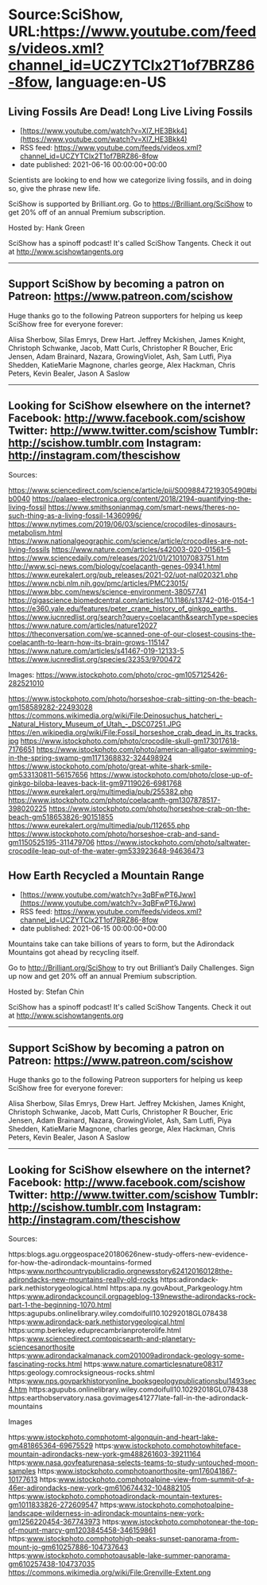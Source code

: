 # Source:SciShow, URL:https://www.youtube.com/feeds/videos.xml?channel_id=UCZYTClx2T1of7BRZ86-8fow, language:en-US

## Living Fossils Are Dead! Long Live Living Fossils
 - [https://www.youtube.com/watch?v=XI7_HE3Bkk4](https://www.youtube.com/watch?v=XI7_HE3Bkk4)
 - RSS feed: https://www.youtube.com/feeds/videos.xml?channel_id=UCZYTClx2T1of7BRZ86-8fow
 - date published: 2021-06-16 00:00:00+00:00

Scientists are looking to end how we categorize living fossils, and in doing so, give the phrase new life.

SciShow is supported by Brilliant.org. Go to https://Brilliant.org/SciShow to get 20% off of an annual Premium subscription. 

Hosted by: Hank Green

SciShow has a spinoff podcast! It's called SciShow Tangents. Check it out at http://www.scishowtangents.org

----------
Support SciShow by becoming a patron on Patreon: https://www.patreon.com/scishow
----------
Huge thanks go to the following Patreon supporters for helping us keep SciShow free for everyone forever:

Alisa Sherbow, Silas Emrys, Drew Hart. Jeffrey Mckishen, James Knight, Christoph Schwanke, Jacob, Matt Curls, Christopher R Boucher, Eric Jensen, Adam Brainard, Nazara, GrowingViolet, Ash, Sam Lutfi, Piya Shedden, KatieMarie Magnone, charles george, Alex Hackman, Chris Peters, Kevin Bealer, Jason A Saslow

----------
Looking for SciShow elsewhere on the internet?
Facebook: http://www.facebook.com/scishow
Twitter: http://www.twitter.com/scishow
Tumblr: http://scishow.tumblr.com
Instagram: http://instagram.com/thescishow
----------
Sources:

https://www.sciencedirect.com/science/article/pii/S0098847219305490#bib0040
https://palaeo-electronica.org/content/2018/2194-quantifying-the-living-fossil
https://www.smithsonianmag.com/smart-news/theres-no-such-thing-as-a-living-fossil-14360996/
https://www.nytimes.com/2019/06/03/science/crocodiles-dinosaurs-metabolism.html
https://www.nationalgeographic.com/science/article/crocodiles-are-not-living-fossils
https://www.nature.com/articles/s42003-020-01561-5
https://www.sciencedaily.com/releases/2021/01/210107083751.htm
http://www.sci-news.com/biology/coelacanth-genes-09341.html
https://www.eurekalert.org/pub_releases/2021-02/uot-nal020321.php
https://www.ncbi.nlm.nih.gov/pmc/articles/PMC23015/
https://www.bbc.com/news/science-environment-38057741
https://gigascience.biomedcentral.com/articles/10.1186/s13742-016-0154-1
https://e360.yale.edu/features/peter_crane_history_of_ginkgo_earths_
https://www.iucnredlist.org/search?query=coelacanth&searchType=species
https://www.nature.com/articles/nature12027
https://theconversation.com/we-scanned-one-of-our-closest-cousins-the-coelacanth-to-learn-how-its-brain-grows-115147
https://www.nature.com/articles/s41467-019-12133-5
https://www.iucnredlist.org/species/32353/9700472


Images:
https://www.istockphoto.com/photo/croc-gm1057125426-282521010

https://www.istockphoto.com/photo/horseshoe-crab-sitting-on-the-beach-gm158589282-22493028
https://commons.wikimedia.org/wiki/File:Deinosuchus_hatcheri_-_Natural_History_Museum_of_Utah_-_DSC07251.JPG
https://en.wikipedia.org/wiki/File:Fossil_horseshoe_crab_dead_in_its_tracks.jpg
https://www.istockphoto.com/photo/crocodile-skull-gm173017618-7176651
https://www.istockphoto.com/photo/american-alligator-swimming-in-the-spring-swamp-gm1171368832-324498924
https://www.istockphoto.com/photo/great-white-shark-smile-gm533130811-56157656
https://www.istockphoto.com/photo/close-up-of-ginkgo-biloba-leaves-back-lit-gm97119026-6981768
https://www.eurekalert.org/multimedia/pub/255382.php
https://www.istockphoto.com/photo/coelacanth-gm1307878517-398020225
https://www.istockphoto.com/photo/horseshoe-crab-on-the-beach-gm518653826-90151855
https://www.eurekalert.org/multimedia/pub/112655.php
https://www.istockphoto.com/photo/horseshoe-crab-and-sand-gm1150525195-311479706
https://www.istockphoto.com/photo/saltwater-crocodile-leap-out-of-the-water-gm533923648-94636473

## How Earth Recycled a Mountain Range
 - [https://www.youtube.com/watch?v=3qBFwPT6Jww](https://www.youtube.com/watch?v=3qBFwPT6Jww)
 - RSS feed: https://www.youtube.com/feeds/videos.xml?channel_id=UCZYTClx2T1of7BRZ86-8fow
 - date published: 2021-06-15 00:00:00+00:00

Mountains take can take billions of years to form, but the Adirondack Mountains got ahead by recycling itself.

Go to http://Brilliant.org/SciShow to try out Brilliant’s Daily Challenges. Sign up now and get 20% off an annual Premium subscription.

Hosted by: Stefan Chin

SciShow has a spinoff podcast! It's called SciShow Tangents. Check it out at http://www.scishowtangents.org

----------
Support SciShow by becoming a patron on Patreon: https://www.patreon.com/scishow
----------
Huge thanks go to the following Patreon supporters for helping us keep SciShow free for everyone forever:

Alisa Sherbow, Silas Emrys, Drew Hart. Jeffrey Mckishen, James Knight, Christoph Schwanke, Jacob, Matt Curls, Christopher R Boucher, Eric Jensen, Adam Brainard, Nazara, GrowingViolet, Ash, Sam Lutfi, Piya Shedden, KatieMarie Magnone, charles george, Alex Hackman, Chris Peters, Kevin Bealer, Jason A Saslow

----------
Looking for SciShow elsewhere on the internet?
Facebook: http://www.facebook.com/scishow
Twitter: http://www.twitter.com/scishow
Tumblr: http://scishow.tumblr.com
Instagram: http://instagram.com/thescishow
----------
Sources:

https:blogs.agu.orggeospace20180626new-study-offers-new-evidence-for-how-the-adirondack-mountains-formed 
https:www.northcountrypublicradio.orgnewsstory624120160128the-adirondacks-new-mountains-really-old-rocks 
https:adirondack-park.nethistorygeological.html 
https:apa.ny.govAbout_Parkgeology.htm
https:www.adirondackcouncil.orgpageblog-139newsthe-adirondacks-rock-part-1-the-beginning-1070.html
https:agupubs.onlinelibrary.wiley.comdoifull10.10292018GL078438 
https:www.adirondack-park.nethistorygeological.html
https:ucmp.berkeley.eduprecambrianproterolife.html
https:www.sciencedirect.comtopicsearth-and-planetary-sciencesanorthosite
https:www.adirondackalmanack.com201009adirondack-geology-some-fascinating-rocks.html
https:www.nature.comarticlesnature08317
https:geology.comrocksigneous-rocks.shtml
https:www.nps.govparkhistoryonline_booksgeologypublicationsbul1493sec4.htm
https:agupubs.onlinelibrary.wiley.comdoifull10.10292018GL078438
https:earthobservatory.nasa.govimages41277late-fall-in-the-adirondack-mountains




Images

https:www.istockphoto.comphotomt-algonquin-and-heart-lake-gm481865364-69675529
https:www.istockphoto.comphotowhiteface-mountain-adirondacks-new-york-gm488261603-39211164
https:www.nasa.govfeaturenasa-selects-teams-to-study-untouched-moon-samples
https:www.istockphoto.comphotoanorthosite-gm176041867-10177613
https:www.istockphoto.comphotoalpine-view-from-summit-of-a-46er-adirondacks-new-york-gm610674432-104882105
https:www.istockphoto.comphotoadirondack-mountain-textures-gm1011833826-272609547
https:www.istockphoto.comphotoalpine-landscape-wilderness-in-adirondack-mountains-new-york-gm1256220454-367743973
https:www.istockphoto.comphotonear-the-top-of-mount-marcy-gm1203845458-346159861
https:www.istockphoto.comphotohigh-peaks-sunset-panorama-from-mount-jo-gm610257886-104737643
https:www.istockphoto.comphotoausable-lake-summer-panorama-gm610257438-104737035
https://commons.wikimedia.org/wiki/File:Grenville-Extent.png

